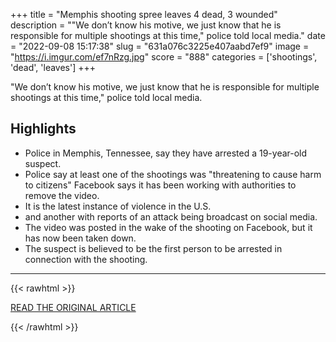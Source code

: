 +++
title = "Memphis shooting spree leaves 4 dead, 3 wounded"
description = "\"We don’t know his motive, we just know that he is responsible for multiple shootings at this time,\" police told local media."
date = "2022-09-08 15:17:38"
slug = "631a076c3225e407aabd7ef9"
image = "https://i.imgur.com/ef7nRzg.jpg"
score = "888"
categories = ['shootings', 'dead', 'leaves']
+++

\"We don’t know his motive, we just know that he is responsible for multiple shootings at this time,\" police told local media.

## Highlights

- Police in Memphis, Tennessee, say they have arrested a 19-year-old suspect.
- Police say at least one of the shootings was "threatening to cause harm to citizens" Facebook says it has been working with authorities to remove the video.
- It is the latest instance of violence in the U.S.
- and another with reports of an attack being broadcast on social media.
- The video was posted in the wake of the shooting on Facebook, but it has now been taken down.
- The suspect is believed to be the first person to be arrested in connection with the shooting.

---

{{< rawhtml >}}
  <p class="article-category">
    <a target="_blank" href="https://www.axios.com/2022/09/08/memphis-police-man-streamed-shootings-facebook">READ THE ORIGINAL ARTICLE</a>
  </p>
{{< /rawhtml >}}

